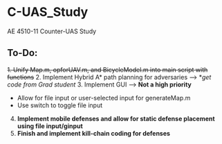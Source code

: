 # C-UAS_Study
AE 4510-11 Counter-UAS Study

## To-Do:

~~1. Unify Map.m, opforUAV.m, and BicycleModel.m into main script with functions~~
2. Implement Hybrid A* path planning for adversaries --> **get code from Grad student*
3. Implement GUI --> **Not a high priority**
- Allow for file input or user-selected input for generateMap.m
- Use switch to toggle file input
4. **Implement mobile defenses and allow for static defense placement using file input/ginput**
5. **Finish and implement kill-chain coding for defenses**
